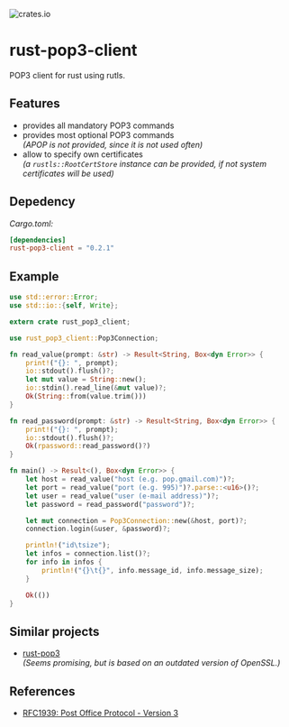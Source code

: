 ![[crates.io](https://crates.io/crates/rust-pop3-client)](https://img.shields.io/crates/v/rust-pop3-client.svg)

# rust-pop3-client

POP3 client for rust using rutls.

## Features

- provides all mandatory POP3 commands
- provides most optional POP3 commands  
  _(APOP is not provided, since it is not used often)_
- allow to specify own certificates  
  _(a `rustls::RootCertStore` instance can be provided, if not system certificates will be used)_

## Depedency

_Cargo.toml:_
````toml
[dependencies]
rust-pop3-client = "0.2.1"
````

## Example

````rust
use std::error::Error;
use std::io::{self, Write};

extern crate rust_pop3_client;

use rust_pop3_client::Pop3Connection;

fn read_value(prompt: &str) -> Result<String, Box<dyn Error>> {
    print!("{}: ", prompt);
    io::stdout().flush()?;
    let mut value = String::new();
    io::stdin().read_line(&mut value)?;
    Ok(String::from(value.trim()))
}

fn read_password(prompt: &str) -> Result<String, Box<dyn Error>> {
    print!("{}: ", prompt);
    io::stdout().flush()?;
    Ok(rpassword::read_password()?)
}

fn main() -> Result<(), Box<dyn Error>> {
    let host = read_value("host (e.g. pop.gmail.com)")?;
    let port = read_value("port (e.g. 995)")?.parse::<u16>()?;
    let user = read_value("user (e-mail address)")?;
    let password = read_password("password")?;

    let mut connection = Pop3Connection::new(&host, port)?;
    connection.login(&user, &password)?;

    println!("id\tsize");
    let infos = connection.list()?;
    for info in infos {
        println!("{}\t{}", info.message_id, info.message_size);
    }

    Ok(())
}
````


## Similar projects

- [rust-pop3](https://crates.io/crates/pop3)  
  _(Seems promising, but is based on an outdated version of OpenSSL.)_

## References

- [RFC1939: Post Office Protocol - Version 3](https://www.rfc-editor.org/rfc/rfc1939)
